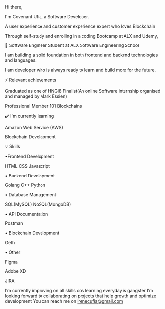 Hi there,

I'm Covenant Ufia, a Software Developer. 

A user experience and customer experience expert who loves Blockchain

Through self-study and enrolling in a coding Bootcamp at ALX and Udemy, 


💎 Software Engineer Student at ALX Software Engineering School

I am building a solid foundation in both frontend and backend technologies and languages.

I am developer who is always ready to learn and build more for the future.

⚡ Relevant achievements

Graduated as one of HNGi8 Finalist(An online Software internship organised and managed by Mark Essien) 

Professional Member 101 Blockchains

✔️ I'm currently learning 

Amazon Web Service (AWS)

Blockchain Development 



💡 Skills
 
•Frontend Development

HTML
CSS 
Javascript

• Backend Development

Golang 
C++ 
Python

• Database Management

SQL(MySQL) 
NoSQL(MongoDB)


• API Documentation

Postman

• Blockchain Development

Geth

• Other

Figma

Adobe XD

JIRA

 
I’m currently improving on all skills cos learning everyday is gangster
I’m looking forward to collaborating on projects that help growth and optimize development
You can reach me on irenecufia@gmail.com

<!---
UfiairENE/UfiairENE is a ✨ special ✨ repository because its `README.md` (this file) appears on your GitHub profile.
You can click the Preview link to take a look at your changes.
--->
